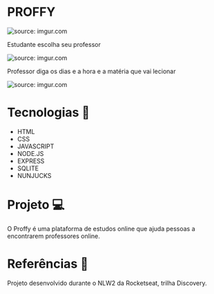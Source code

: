 # PROFFY

<img src="https://i.imgur.com/pc95AfK.png" title="source: imgur.com" />

Estudante escolha seu professor 

<img src="https://i.imgur.com/Q8XIkjZ.png" title="source: imgur.com" />

Professor diga os dias e a hora e a matéria que vai lecionar

<img src="https://i.imgur.com/i3OIxeF.png" title="source: imgur.com" />

# Tecnologias 🤖
* HTML
* CSS
* JAVASCRIPT
* NODE.JS
* EXPRESS
* SQLITE
* NUNJUCKS

# Projeto 💻
O Proffy é uma plataforma de estudos online que ajuda pessoas a encontrarem professores online.

# Referências 🙏
Projeto desenvolvido durante o NLW2 da Rocketseat, trilha Discovery.
